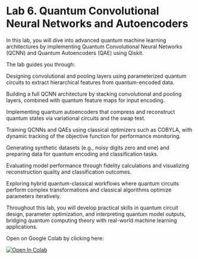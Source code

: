 # Lab 6. Quantum Convolutional Neural Networks and Autoencoders

In this lab, you will dive into advanced quantum machine learning architectures by implementing Quantum Convolutional Neural Networks (QCNN) and Quantum Autoencoders (QAE) using Qiskit.

The lab guides you through:

Designing convolutional and pooling layers using parameterized quantum circuits to extract hierarchical features from quantum-encoded data.

Building a full QCNN architecture by stacking convolutional and pooling layers, combined with quantum feature maps for input encoding.

Implementing quantum autoencoders that compress and reconstruct quantum states via variational circuits and the swap test.

Training QCNNs and QAEs using classical optimizers such as COBYLA, with dynamic tracking of the objective function for performance monitoring.

Generating synthetic datasets (e.g., noisy digits zero and one) and preparing data for quantum encoding and classification tasks.

Evaluating model performance through fidelity calculations and visualizing reconstruction quality and classification outcomes.

Exploring hybrid quantum-classical workflows where quantum circuits perform complex transformations and classical algorithms optimize parameters iteratively.

Throughout this lab, you will develop practical skills in quantum circuit design, parameter optimization, and interpreting quantum model outputs, bridging quantum computing theory with real-world machine learning applications.

Open on Google Colab by clicking here:

<a href="https://colab.research.google.com/github/ferit-qc/lab6/blob/main/lab6.ipynb" target="_parent"><img src="https://colab.research.google.com/assets/colab-badge.svg" alt="Open In Colab"/></a>
